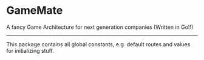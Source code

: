 # GameMate
A fancy Game Architecture for next generation companies (Written in Go!!)
___
This package contains all global constants, e.g. default routes and values for initializing stuff.
